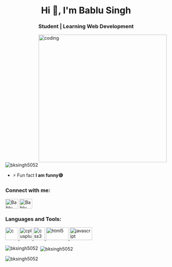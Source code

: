 <h1 align="center">Hi 👋, I'm Bablu Singh</h1>
<h3 align="center">Student | Learning Web Development</h3>

<img align="right" alt="coding" width="400" src="https://user-images.githubusercontent.com/55389276/140866485-8fb1c876-9a8f-4d6a-98dc-08c4981eaf70.gif">

<p align="left"> <img src="https://komarev.com/ghpvc/?username=bksingh5052&label=Profile%20views&color=0e75b6&style=flat" alt="bksingh5052" /> </p>

- ⚡ Fun fact **I am funny😅**
<h3 align="left">Connect with me:</h3>
<p align="left">
<a href="https://linkedin.com/in/bablu-kumar-singh-016924257" target="blank"><img align="center" src="https://www.pngall.com/wp-content/uploads/2016/07/Linkedin-PNG-Picture.png" alt="Bablu Singh" height="30" width="40" /></a>
<a href="https://instagram.com/itz_bablu13" target="blank"><img align="center" src="https://upload.wikimedia.org/wikipedia/commons/thumb/a/a5/Instagram_icon.png/900px-Instagram_icon.png?20200512141346" alt="Bablu Singh" height="30" width="40" /></a>
</p>
<h3 align="left">Languages and Tools:</h3>
<p align="left"> <a href="https://www.cprogramming.com/" target="_blank" rel="noreferrer"> <img src="https://w7.pngwing.com/pngs/724/306/png-transparent-c-logo-c-programming-language-icon-letter-c-blue-logo-computer-program-thumbnail.png" alt="c" width="40" height="40"/> </a> <a href="https://www.w3schools.com/cpp/" target="_blank" rel="noreferrer"> <img src="https://w7.pngwing.com/pngs/889/976/png-transparent-the-c-programming-language-computer-programming-programming-miscellaneous-blue-computer-thumbnail.png" alt="cplusplus" width="40" height="40"/> </a> <a href="https://www.w3schools.com/css/" target="_blank" rel="noreferrer"> <img src="https://www.freepnglogos.com/uploads/html5-logo-png/html5-logo-opencode-css-8.png" alt="css3" width="35" height="40"/> </a> <a href="https://www.w3.org/html/" target="_blank" rel="noreferrer"> <img src="https://www.freepnglogos.com/uploads/html5-logo-png/html5-logo-image-logo-html-7.png" alt="html5" width="70" height="40"/> </a> <a href="https://developer.mozilla.org/en-US/docs/Web/JavaScript" target="_blank" rel="noreferrer"> <img src="https://1000logos.net/wp-content/uploads/2020/09/JavaScript-Logo-640x400.png" alt="javascript" width="70" height="40"/> </a> </p>



<p><img align="left" src="https://github-readme-stats.vercel.app/api/top-langs?username=bksingh5052&show_icons=true&locale=en&layout=compact" alt="bksingh5052" /></p>
<p>&nbsp;<img align="center" src="https://github-readme-stats.vercel.app/api?username=bksingh5052&show_icons=true&locale=en" alt="bksingh5052" /></p>
<p><img align="center" src="https://github-readme-streak-stats.herokuapp.com/?user=bksingh5052&" alt="bksingh5052" /></p>
